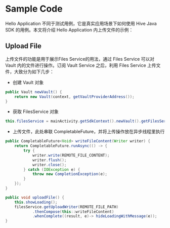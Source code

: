# Sample Code

Hello Application 不同于测试用例，它是真实应用场景下如何使用 Hive Java SDK 的用例。本文将介绍 Hello Application 内上传文件的示例：

## Upload File

上传文件的功能是用于展示Files Service的用法，通过 Files Service 可以对 Vault 内的文件进行操作。订阅 Vault Service 之后，利用 Files Service 上传文件，大致分为如下几步：

- 创建 Vault 对象

```java
public Vault newVault() {
    return new Vault(context, getVaultProviderAddress());
}
```

- 获取 FilesService 对象

```java
this.filesService = mainActivity.getSdkContext().newVault().getFilesService();
```

- 上传文件，此处串联 CompletableFuture，并将上传操作放在异步线程里执行

```java
public CompletableFuture<Void> writeFileContent(Writer writer) {
    return CompletableFuture.runAsync(() -> {
        try {
            writer.write(REMOTE_FILE_CONTENT);
            writer.flush();
            writer.close();
        } catch (IOException e) {
            throw new CompletionException(e);
        }
    });
}

public void uploadFile() {
    this.showLoading();
    filesService.getUploadWriter(REMOTE_FILE_PATH)
            .thenCompose(this::writeFileContent)
            .whenComplete((result, e)-> hideLoadingWithMessage(e));
}
```
